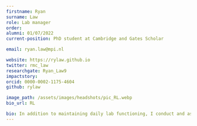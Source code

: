```yaml
---
firstname: Ryan
surname: Law
role: Lab manager
order:
alumni: 01/07/2022
current-position: PhD student at Cambridge and Gates Scholar

email: ryan.law@mpi.nl

website: https://rylaw.github.io
twitter: rmc_law
researchgate: Ryan_Law9
impactstory:
orcid: 0000-0002-1175-4604
github: rylaw

image_path: /assets/images/headshots/pic_RL.webp
bio_url: RL

bio: In addition to maintaining daily lab functioning, I conduct and assist in research on speech and language processing using a variety of behavioural and neuroimaging techniques, such as magnetoenchephalography (MEG). I am broadly interested in how language constructs and conveys meaning. Currently, I am pursuing a Research Master's in Cognitive Neuroscience at the Donders Institute for Brain, Cognition and Behaviour. Previously, as a predoctoral research assistant at New York University Abu Dhabi, my research explored the neural basis of syntactic and discourse processing using MEG. I earned a BA in Linguistics from UCL. There, I explored my interests in linguistic theory, psycholinguistics, and developmental psychology through working in psychology and linguistics laboratories in the UK and the US.
---
```

